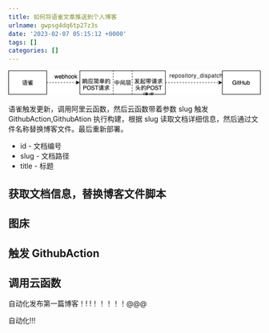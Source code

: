 ```yaml
---
title: 如何将语雀文章推送到个人博客
urlname: gwpsg4dq6tp27z3s
date: '2023-02-07 05:15:12 +0000'
tags: []
categories: []
---
```


![](https://raw.githubusercontent.com/songxingguo/songxingguo.github.io/hexo/static/images/FnzkltleXhPUw51m9l-PrmBTrNWa.png)

语雀触发更新，调用阿里云函数，然后云函数带着参数 slug 触发 GithubAction,GithubAtion 执行构建，根据 slug 读取文档详细信息，然后通过文件名称替换博客文件。最后重新部署。

- id - 文档编号
- slug - 文档路径
- title - 标题

<!-- more -->

## 获取文档信息，替换博客文件脚本

## 图床

## 触发 GithubAction

## 调用云函数

自动化发布第一篇博客！! !！！！！！@@@

自动化!!!
